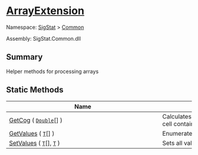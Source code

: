 # [ArrayExtension](./ArrayExtension.md)

Namespace: [SigStat]() > [Common](./README.md)

Assembly: SigStat.Common.dll

## Summary
Helper methods for processing arrays

## Static Methods

| Name | Summary | 
| --- | --- | 
| [GetCog](./Methods/ArrayExtension-100663390.md) ( [`Double`](https://docs.microsoft.com/en-us/dotnet/api/System.Double)[] )<div style="width: 400px">| Calculates the center of gravity, assuming that each cell contains  a weight value<div style="width: 400px">| <br>
| [GetValues](./Methods/ArrayExtension-100663385.md) ( [`T`](./ArrayExtension.md)[] )<div style="width: 400px">| Enumerates all values in a two dimensional array<div style="width: 400px">| <br>
| [SetValues](./Methods/ArrayExtension-100663386.md) ( [`T`](./ArrayExtension.md)[], [`T`](./ArrayExtension.md) )<div style="width: 400px">| Sets all values in a two dimensional array to `value`<div style="width: 400px">| <br>



